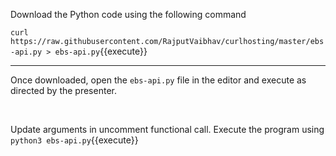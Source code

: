 Download the Python code using the following command

`curl https://raw.githubusercontent.com/RajputVaibhav/curlhosting/master/ebs-api.py > ebs-api.py`{{execute}}

---

Once downloaded, open the `ebs-api.py` file in the editor and execute as directed by the presenter.

<br/>

Update arguments in uncomment functional call. Execute the program using `python3 ebs-api.py`{{execute}}